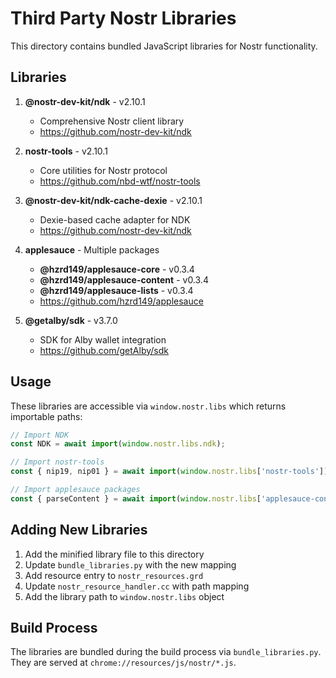 # Third Party Nostr Libraries

This directory contains bundled JavaScript libraries for Nostr functionality.

## Libraries

1. **@nostr-dev-kit/ndk** - v2.10.1
   - Comprehensive Nostr client library
   - https://github.com/nostr-dev-kit/ndk

2. **nostr-tools** - v2.10.1
   - Core utilities for Nostr protocol
   - https://github.com/nbd-wtf/nostr-tools

3. **@nostr-dev-kit/ndk-cache-dexie** - v2.10.1
   - Dexie-based cache adapter for NDK
   - https://github.com/nostr-dev-kit/ndk

4. **applesauce** - Multiple packages
   - **@hzrd149/applesauce-core** - v0.3.4
   - **@hzrd149/applesauce-content** - v0.3.4
   - **@hzrd149/applesauce-lists** - v0.3.4
   - https://github.com/hzrd149/applesauce

5. **@getalby/sdk** - v3.7.0
   - SDK for Alby wallet integration
   - https://github.com/getAlby/sdk

## Usage

These libraries are accessible via `window.nostr.libs` which returns importable paths:

```javascript
// Import NDK
const NDK = await import(window.nostr.libs.ndk);

// Import nostr-tools
const { nip19, nip01 } = await import(window.nostr.libs['nostr-tools']);

// Import applesauce packages
const { parseContent } = await import(window.nostr.libs['applesauce-content']);
```

## Adding New Libraries

1. Add the minified library file to this directory
2. Update `bundle_libraries.py` with the new mapping
3. Add resource entry to `nostr_resources.grd`
4. Update `nostr_resource_handler.cc` with path mapping
5. Add the library path to `window.nostr.libs` object

## Build Process

The libraries are bundled during the build process via `bundle_libraries.py`.
They are served at `chrome://resources/js/nostr/*.js`.